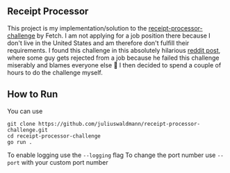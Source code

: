 ## Receipt Processor
This project is my implementation/solution to the [receipt-processor-challenge](https://github.com/fetch-rewards/receipt-processor-challenge) by Fetch.
I am not applying for a job position there because I don't live in the United States and am therefore don't fulfill their requirements. I found this challenge in this absolutely hilarious [reddit post](https://www.reddit.com/r/golang/comments/1dtvolz/comment/lbcbcc2/), where some guy gets rejected from a job because he failed this challenge miserably and blames everyone else :rofl: I then decided to spend a couple of hours to do the challenge myself.

## How to Run
You can use
```
git clone https://github.com/juliuswaldmann/receipt-processor-challenge.git
cd receipt-processor-challenge
go run .
```
To enable logging use the `--logging` flag
To change the port number use `--port` with your custom port number
